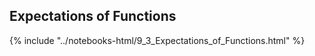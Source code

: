Expectations of Functions
------

{% include "../notebooks-html/9_3_Expectations_of_Functions.html" %}
